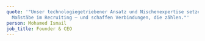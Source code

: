 ```yaml
---
quote: '"Unser technologiegetriebener Ansatz und Nischenexpertise setzen neue
  Maßstäbe im Recruiting – und schaffen Verbindungen, die zählen."'
person: Mohamed Ismail
job_title: Founder & CEO
---
```

